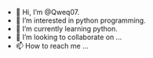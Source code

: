 - 👋 Hi, I’m @Qweq07.
- 👀 I’m interested in python programming.
- 🌱 I’m currently learning python.
- 💞️ I’m looking to collaborate on ...
- 📫 How to reach me ...

<!---
Qweq07/Qweq07 is a ✨ special ✨ repository because its `README.md` (this file) appears on your GitHub profile.
You can click the Preview link to take a look at your changes.
--->
